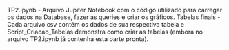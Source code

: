 TP2.ipynb - Arquivo Jupiter Notebook com o código utilizado para carregar os dados na Database, fazer as queries e criar os gráficos.
Tabelas finais - Cada arquivo csv contém os dados de sua respectiva tabela e Script_Criacao_Tabelas demonstra como criar as tabelas (embora no arquivo TP2.ipynb já contenha esta parte pronta).
